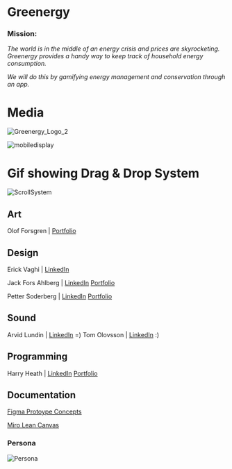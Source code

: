 # Greenergy

### Mission:

*The world is in the middle of an energy crisis and prices are skyrocketing. Greenergy provides a handy way to keep track of household energy consumption.*

*We will do this by gamifying energy management and conservation through an app.*


###
# Media

![Greenergy_Logo_2](https://user-images.githubusercontent.com/90158105/192615377-e802202e-a8b5-48bb-b957-1e1deb32e835.jpg)

![mobiledisplay](https://user-images.githubusercontent.com/90158105/192615694-8bf9de24-8b39-48ac-ab4c-ac7bc3994e79.png)

# Gif showing Drag & Drop System

![ScrollSystem](https://user-images.githubusercontent.com/90158105/192615468-b16006f5-27d4-4dc5-950e-02e7734851a4.gif)


## Art


Olof Forsgren | [Portfolio](https://www.artstation.com/olofforsgren7)


## Design

Erick Vaghi | [LinkedIn](https://www.linkedin.com/in/erick-vaghi/)

Jack Fors Ahlberg | [LinkedIn](https://www.linkedin.com/in/jack-fors-ahlberg-9a8657221/) [Portfolio](https://www.jackahlberg.com/)

Petter Soderberg | [LinkedIn](https://www.linkedin.com/in/petter-s%C3%B6derberg-607a3423a/) [Portfolio](https://www.pettersoderberg.com/)



## Sound

Arvid Lundin | [LinkedIn](https://www.linkedin.com/in/arvid-lundin-a5b18622b/)
=)
Tom Olovsson | [LinkedIn](https://www.linkedin.com/in/tom-olovsson-62a5b799/)
:)


## Programming

Harry Heath | [LinkedIn](https://www.linkedin.com/in/hmtheath/) [Portfolio](https://harryheath1.wixsite.com/hhgames/)

## Documentation

[Figma Protoype Concepts](https://www.figma.com/file/GRV6IxP4urTbBQa69wuOaa/Energy-Saving-App?node-id=0%3A1)

[Miro Lean Canvas](https://miro.com/app/board/uXjVPUpC_YA=/)

### Persona
![Persona](https://user-images.githubusercontent.com/90158105/191715303-27f5c892-36f5-4bdd-bb35-63c36a17873a.JPG)
